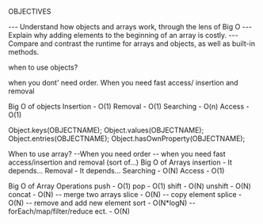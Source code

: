 
OBJECTIVES

--- Understand how objects and arrays work, through the lens of Big O
--- Explain why adding elements to the beginning of an array is costly.
--- Compare and contrast the runtime for arrays and objects, as well as built-in methods.

when to use objects?

when you dont' need order.
When you need fast access/ insertion and removal

Big O of objects
Insertion - O(1)
Removal - O(1)
Searching - O(n)
Access - O(1)


Object.keys(OBJECTNAME);
Object.values(OBJECTNAME);
Object.entries(OBJECTNAME);
Object.hasOwnProperty(OBJECTNAME);


When to use array?
--When you need order
-- when you need fast access/insertion and removal (sort of...)
Big O of Arrays
insertion - It depends...
Removal - It depends...
Searching - O(N)
Access - O(1)


Big O of Array Operations
push - O(1)
pop - O(1)
shift - O(N)
unshift - O(N)
concat - O(N) -- merge two arrays
slice - O(N) -- copy  element
splice - O(N) -- remove and add new element
sort - O(N*logN) --
forEach/map/filter/reduce ect. - O(N)
